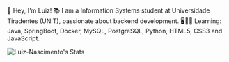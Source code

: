 👋 Hey, I'm Luiz!
📚 I am a Information Systems student at Universidade Tiradentes (UNIT), passionate about backend development.
🖥👨‍💻 Learning: Java, SpringBoot, Docker, MySQL, PostgreSQL, Python, HTML5, CSS3 and JavaScript.

![Luiz-Nascimento's Stats](https://github-readme-stats.vercel.app/api?username=Luiz-Nascimento&theme=vue-dark&show_icons=true&hide_border=true&count_private=true)
